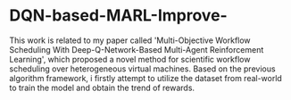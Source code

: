 # DQN-based-MARL-Improve-
This work is related to my paper called 'Multi-Objective Workflow Scheduling With Deep-Q-Network-Based Multi-Agent Reinforcement Learning', which proposed a novel method for scientific workflow scheduling over heterogeneous virtual machines. Based on the previous algorithm framework, i firstly attempt to utilize the dataset from real-world to train the model and obtain the trend of rewards.
